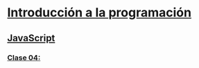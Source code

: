 # [Introducción a la programación](../../introduccion_programacion)

## [JavaScript](../javascript)

### [Clase 04: ](./clase_04.md)
